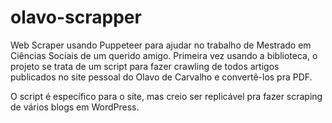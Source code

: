 # olavo-scrapper
Web Scraper usando Puppeteer para ajudar no trabalho de Mestrado em Ciências Sociais de um querido amigo. Primeira vez usando a biblioteca, o projeto se trata de um script para fazer crawling de todos artigos publicados no site pessoal do Olavo de Carvalho e convertê-los pra PDF.

O script é específico para o site, mas creio ser replicável pra fazer scraping de vários blogs em WordPress.
